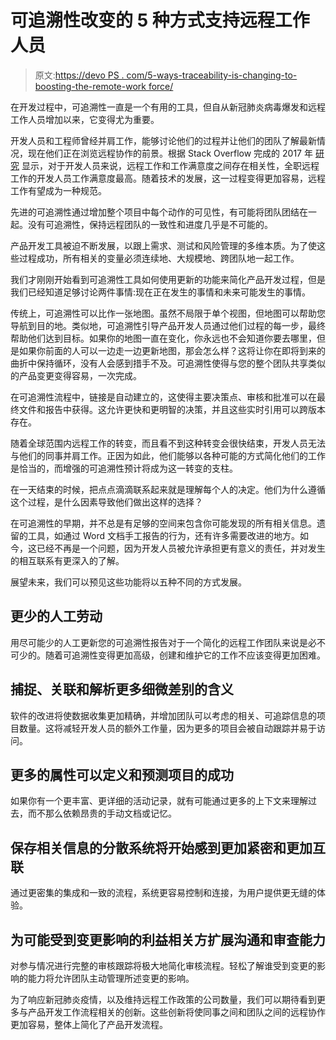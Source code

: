 # 可追溯性改变的 5 种方式支持远程工作人员

> 原文:[https://devo PS . com/5-ways-traceability-is-changing-to-boosting-the-remote-work force/](https://devops.com/5-ways-traceability-is-changing-to-bolster-the-remote-workforce/)

在开发过程中，可追溯性一直是一个有用的工具，但自从新冠肺炎病毒爆发和远程工作人员增加以来，它变得尤为重要。

开发人员和工程师曾经并肩工作，能够讨论他们的过程并让他们的团队了解最新情况，现在他们正在浏览远程协作的前景。根据 Stack Overflow 完成的 2017 年 [研究](https://insights.stackoverflow.com/survey/2017) 显示，对于开发人员来说，远程工作和工作满意度之间存在相关性，全职远程工作的开发人员工作满意度最高。随着技术的发展，这一过程变得更加容易，远程工作有望成为一种规范。

先进的可追溯性通过增加整个项目中每个动作的可见性，有可能将团队团结在一起。没有可追溯性，保持远程团队的一致性和进度几乎是不可能的。

产品开发工具被迫不断发展，以跟上需求、测试和风险管理的多维本质。为了使这些过程成功，所有相关的变量必须连续地、大规模地、跨团队地一起工作。

我们才刚刚开始看到可追溯性工具如何使用更新的功能来简化产品开发过程，但是我们已经知道足够讨论两件事情:现在正在发生的事情和未来可能发生的事情。

传统上，可追溯性可以比作一张地图。虽然不局限于单个视图，但地图可以帮助您导航到目的地。类似地，可追溯性引导产品开发人员通过他们过程的每一步，最终帮助他们达到目标。如果你的地图一直在变化，你永远也不会知道你要去哪里，但是如果你前面的人可以一边走一边更新地图，那会怎么样？这将让你在即将到来的曲折中保持循环，没有人会感到措手不及。可追溯性使得与您的整个团队共享类似的产品变更变得容易，一次完成。

在可追溯性流程中，链接是自动建立的，这使得主要决策点、审核和批准可以在最终文件和报告中获得。这允许更快和更明智的决策，并且这些实时引用可以跨版本存在。

随着全球范围内远程工作的转变，而且看不到这种转变会很快结束，开发人员无法与他们的同事并肩工作。正因为如此，他们能够以各种可能的方式简化他们的工作是恰当的，而增强的可追溯性预计将成为这一转变的支柱。

在一天结束的时候，把点点滴滴联系起来就是理解每个人的决定。他们为什么遵循这个过程，是什么因素导致他们做出这样的选择？

在可追溯性的早期，并不总是有足够的空间来包含你可能发现的所有相关信息。遗留的工具，如通过 Word 文档手工报告的行为，还有许多需要改进的地方。如今，这已经不再是一个问题，因为开发人员被允许承担更有意义的责任，并对发生的相互联系有更深入的了解。

展望未来，我们可以预见这些功能将以五种不同的方式发展。

## **更少的人工劳动**

用尽可能少的人工更新您的可追溯性报告对于一个简化的远程工作团队来说是必不可少的。随着可追溯性变得更加高级，创建和维护它的工作不应该变得更加困难。

## **捕捉、关联和解析更多细微差别的含义**

软件的改进将使数据收集更加精确，并增加团队可以考虑的相关、可追踪信息的项目数量。这将减轻开发人员的额外工作量，因为更多的项目会被自动跟踪并易于访问。

## **更多的属性可以定义和预测项目的成功**

如果你有一个更丰富、更详细的活动记录，就有可能通过更多的上下文来理解过去，而不那么依赖昂贵的手动文档或记忆。

## **保存相关信息的分散系统将开始感到更加紧密和更加互联**

通过更密集的集成和一致的流程，系统更容易控制和连接，为用户提供更无缝的体验。

## **为可能受到变更影响的利益相关方扩展沟通和审查能力**

对参与情况进行完整的审核跟踪将极大地简化审核流程。轻松了解谁受到变更的影响的能力将允许团队主动管理所述变更的影响。

为了响应新冠肺炎疫情，以及维持远程工作政策的公司数量，我们可以期待看到更多与产品开发工作流程相关的创新。这些创新将使同事之间和团队之间的远程协作更加容易，整体上简化了产品开发流程。